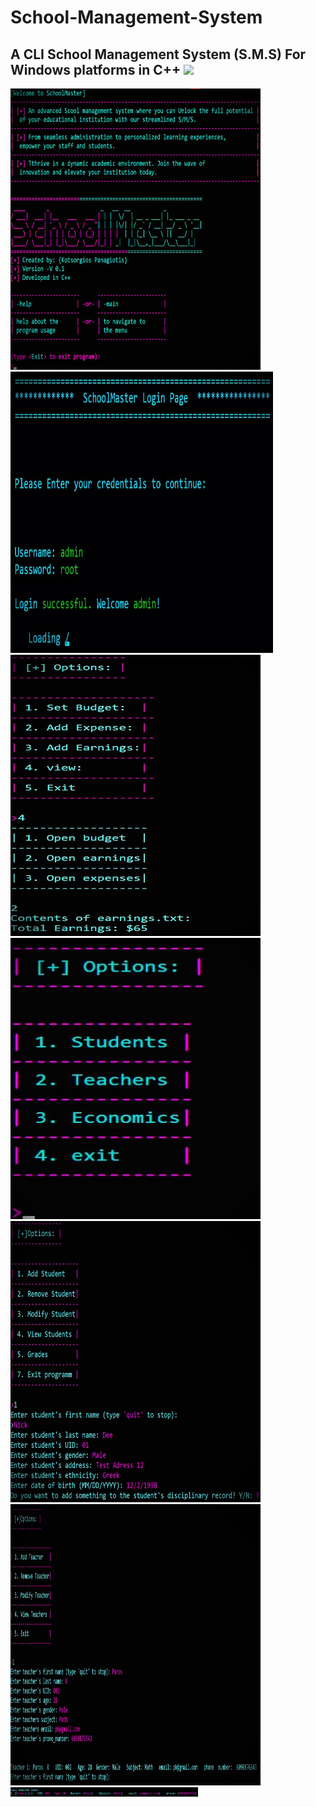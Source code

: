 
# School-Management-System
A CLI School Management System (S.M.S) For Windows platforms in C++
<img src = "https://c4.wallpaperflare.com/wallpaper/935/690/342/c-plus-plus-c-code-wallpaper-preview.jpg">
---
<img src="https://github.com/PanagiotisKots/School-Management-System/blob/main/img/4.jpg" width="400px" height = "450px"> <img src="https://github.com/PanagiotisKots/School-Management-System/blob/main/img/5.jpg" width="420px" height = "450px">
<br>
<img src="https://github.com/PanagiotisKots/School-Management-System/blob/main/img/10.jpg"  width="400px" height = "450px">  <img src="https://github.com/PanagiotisKots/School-Management-System/blob/main/img/6.jpg" width="400px" height = "450px">
<br>
<img src="https://github.com/PanagiotisKots/School-Management-System/blob/main/img/7.jpg"  width="400px" height = "450px"> <img src="https://github.com/PanagiotisKots/School-Management-System/blob/main/img/8.jpg"  width="400px" height = "450px">
<br>
<img src="https://github.com/PanagiotisKots/School-Management-System/blob/main/img/9.jpg" width="300px">
